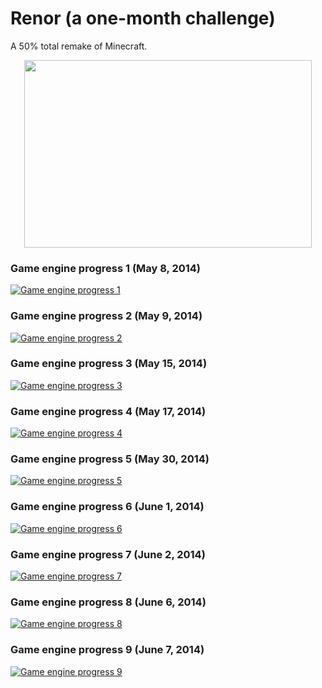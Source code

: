 # Renor (a one-month challenge)
A 50% total remake of Minecraft.

<p align="center">
  <img width="460" height="300" src="http://www.fillmurray.com/460/300">
</p>

### Game engine progress 1 (May 8, 2014)
[![Game engine progress 1](https://img.youtube.com/vi/8tnQFq1_5FE/0.jpg)](https://www.youtube.com/watch?v=8tnQFq1_5FE "Game engine progress 1")

### Game engine progress 2 (May 9, 2014)
[![Game engine progress 2](https://img.youtube.com/vi/FTscUFoGq-w/0.jpg)](https://www.youtube.com/watch?v=FTscUFoGq-w "Game engine progress 2")

### Game engine progress 3 (May 15, 2014)
[![Game engine progress 3](https://img.youtube.com/vi/Nj030jCnEKQ/0.jpg)](https://www.youtube.com/watch?v=Nj030jCnEKQ "Game engine progress 3")

### Game engine progress 4 (May 17, 2014)
[![Game engine progress 4](https://img.youtube.com/vi/go5nqni7zs0/0.jpg)](https://www.youtube.com/watch?v=go5nqni7zs0 "Game engine progress 4")

### Game engine progress 5 (May 30, 2014)
[![Game engine progress 5](https://img.youtube.com/vi/LS7qim0oSHc/0.jpg)](https://www.youtube.com/watch?v=LS7qim0oSHc "Game engine progress 5")

### Game engine progress 6 (June 1, 2014)
[![Game engine progress 6](https://img.youtube.com/vi/4X_6Gy1cZ1U/0.jpg)](https://www.youtube.com/watch?v=4X_6Gy1cZ1U "Game engine progress 6")

### Game engine progress 7 (June 2, 2014)
[![Game engine progress 7](https://img.youtube.com/vi/jbXrFrtQmaQ/0.jpg)](https://www.youtube.com/watch?v=jbXrFrtQmaQ "Game engine progress 7")

### Game engine progress 8 (June 6, 2014)
[![Game engine progress 8](https://img.youtube.com/vi/oUb0Mm6344I/0.jpg)](https://www.youtube.com/watch?v=oUb0Mm6344I "Game engine progress 8")

### Game engine progress 9 (June 7, 2014)
[![Game engine progress 9](https://img.youtube.com/vi/MnG4gLw-cpE/0.jpg)](https://www.youtube.com/watch?v=MnG4gLw-cpE "Game engine progress 9")

